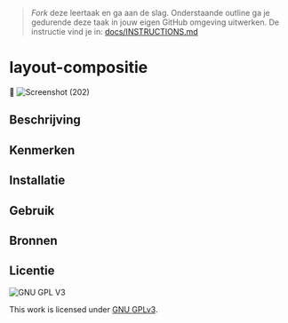 > _Fork_ deze leertaak en ga aan de slag. Onderstaande outline ga je gedurende deze taak in jouw eigen GitHub omgeving uitwerken. De instructie vind je in: [docs/INSTRUCTIONS.md](docs/INSTRUCTIONS.md)

# layout-compositie

📸 ![Screenshot (202)](https://user-images.githubusercontent.com/90189815/152036987-3968bf4e-2cf1-4129-96c9-043577da39dd.png)


## Beschrijving

<!-- In de Beschrijving staat hoe je project er uit ziet, hoe het werkt en wat je er mee kan. -->

<!-- Voeg een link toe naar Github Pages 🌐-->

## Kenmerken
<!-- Bij Kenmerken staat welke technieken zijn gebruikt en hoe. Wat is de HTML structuur? Wat zijn de belangrijkste dingen in CSS? Wat is er met Javascript gedaan en hoe? Misschien heb je een framwork of library gebruikt? -->

## Installatie

## Gebruik

## Bronnen

## Licentie

![GNU GPL V3](https://www.gnu.org/graphics/gplv3-127x51.png)

This work is licensed under [GNU GPLv3](./LICENSE).
